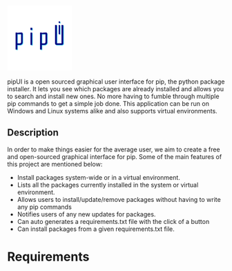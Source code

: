 <img src="https://raw.githubusercontent.com/amanmalali/pipui/master/app/frontend/src/pipUI.png" width="150" height="150" />

pipUI is a open sourced graphical user interface for pip, the python package installer. It lets you see which packages are already installed and allows you to search and install new ones. No more having to fumble through multiple pip commands to get a simple job done. This application can be run on Windows and Linux systems alike and also supports virtual environments.

## Description
In order to make things easier for the average user, we aim to create a free and open-sourced graphical interface for pip. Some of the main features of this project are mentioned below:
* Install packages system-wide or in a virtual environment.
* Lists all the packages currently installed in the system or virtual environment.
* Allows users to install/update/remove packages without having to write any pip commands
* Notifies users of any new updates for packages.
* Can auto generates a requirements.txt file with the click of a button
* Can install packages from a given requirements.txt file.



# Requirements
